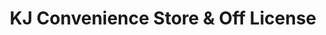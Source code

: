---
title: "KJ Convenience Store & Off License"
url: /gillingham/kj-convenience-store-and-off-license/
shop: alcohol
---
